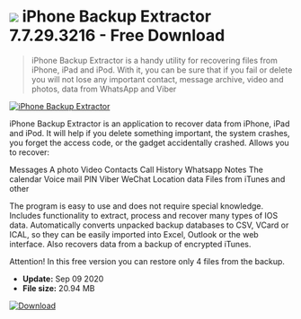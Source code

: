 # ![](https://cdn.softexe.net/static/icon/c/iphone-backup-extractor-3614.png) iPhone Backup Extractor 7.7.29.3216 - Free Download

> iPhone Backup Extractor is a handy utility for recovering files from iPhone, iPad and iPod. With it, you can be sure that if you fail or delete you will not lose any important contact, message archive, video and photos, data from WhatsApp and Viber

[![iPhone Backup Extractor](https://gallery.dpcdn.pl/imgc/Tools/51339/g_-_420x350_1.5_-_x20140522180104_0.png)](https://softexe.net/win/disks-files/data-recovery/iphone-backup-extractor:cfpd.html)

iPhone Backup Extractor is an application to recover data from iPhone, iPad and iPod. It will help if you delete something important, the system crashes, you forget the access code, or the gadget accidentally crashed. Allows you to recover:


Messages
A photo
Video
Contacts
Call History
Whatsapp
Notes
The calendar
Voice mail
PIN
Viber
WeChat
Location data
Files from iTunes
and other


The program is easy to use and does not require special knowledge. Includes functionality to extract, process and recover many types of IOS data. Automatically converts unpacked backup databases to CSV, VCard or ICAL, so they can be easily imported into Excel, Outlook or the web interface. Also recovers data from a backup of encrypted iTunes.

Attention! In this free version you can restore only 4 files from the backup.


- **Update:** Sep 09 2020
- **File size:** 20.94 MB

[![Download](https://cdn.softexe.net/static/img/download.png)](https://softexe.net/win/disks-files/data-recovery/iphone-backup-extractor:cfpd.html)

